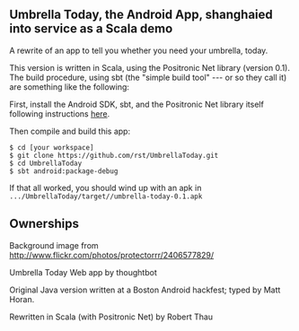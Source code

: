 Umbrella Today, the Android App, shanghaied into service as a Scala demo
------------------------------------------------------------------------

A rewrite of an app to tell you whether you need your umbrella, today.

This version is written in Scala, using the Positronic Net library
(version 0.1).  The build procedure, using sbt (the "simple build
tool" --- or so they call it) are something like the following:

First, install the Android SDK, sbt, and the Positronic Net library
itself following instructions [here](http://rst.github.com/tut_sections/2001/01/01/installation.html).

Then compile and build this app:

    $ cd [your workspace]
    $ git clone https://github.com/rst/UmbrellaToday.git
    $ cd UmbrellaToday
    $ sbt android:package-debug

If that all worked, you should wind up with an apk in `.../UmbrellaToday/target//umbrella-today-0.1.apk`

Ownerships
----------

Background image from http://www.flickr.com/photos/protectorrr/2406577829/

Umbrella Today Web app by thoughtbot

Original Java version written at a Boston Android hackfest; typed by Matt Horan.

Rewritten in Scala (with Positronic Net) by Robert Thau
